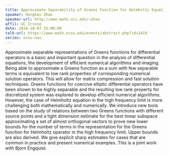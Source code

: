 ```yaml
---
title: Approximate Separability of Greens Function for Helmholtz Equation in the High Frequency Limit
speaker: Hongkai Zhao
speaker-url: http://www.math.uci.edu/~zhao
affil: UC Irvine
date: 2014-10-07 15:00:00
talk-url: https://www.math.ncsu.edu/events/abstract.php?id=2419
series: ncsu-nas
---
```


Approximate separable representations of Greens functions for differential
operators is a basic and important question in the analysis of differential
equations, the development of efficient numerical algorithms and imaging. Being
able to approximate a Greens function as a sum with few separable terms is
equivalent to low rank properties of corresponding numerical solution
operators. This will allow for matrix compression and fast solution techniques.
Greens functions for coercive elliptic differential operators have been shown
to be highly separable and the resulting low rank property for discretized
system was explored to develop efficient numerical algorithms. However, the
case of Helmholtz equation in the high frequency limit is more challenging both
mathematically and numerically. We introduce new tools based on the study of
relations between two Greens functions with different source points and a tight
dimension estimate for the best linear subspace approximating a set of almost
orthogonal vectors to prove new lower bounds for the number of terms in the
representation for the Greens function for Helmholtz operator in the high
frequency limit. Upper bounds are also derived. We give explicit sharp
estimates for cases that are common in practice and present numerical examples.
This is a joint work with Bjorn Engquist.

